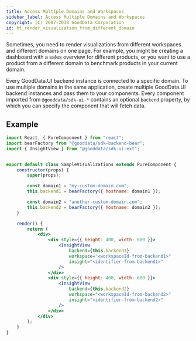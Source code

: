 ```yaml
---
title: Access Multiple Domains and Workspaces
sidebar_label: Access Multiple Domains and Workspaces
copyright: (C) 2007-2018 GoodData Corporation
id: ht_render_visualization_from_different_domain
---
```


Sometimes, you need to render visualizations from different workspaces and different domains on one page. For example, you might be creating a dashboard with a sales overview for different products, or you want to use a product from a different domain to benchmark products in your current domain.

Every GoodData.UI backend instance is connected to a specific domain. To use multiple domains in the same application, create multiple GoodData.UI backend instances and pass them to your components. Every component imported from `@gooddata/sdk-ui-*` contains an optional `backend` property, by which you can specify the component that will fetch data.

## Example

```jsx
import React, { PureComponent } from "react";
import bearFactory from "@gooddata/sdk-backend-bear";
import { InsightView } from "@gooddata/sdk-ui-ext";


export default class SampleVisualizations extends PureComponent {
    constructor(props) {
        super(props);

        const domain1 = "my-custom-domain.com";
        this.backend1 = bearFactory({ hostname: domain1 });

        const domain2 = "another-custom-domain.com";
        this.backend2 = bearFactory({ hostname: domain2 });
    }

    render() {
        return (
            <div>
                <div style={{ height: 400, width: 600 }}>
                    <InsightView
                        backend={this.backend1}
                        workspace="<workspaceId-from-backend1>"
                        insight="<identifier-from-backend1>"
                    />
                </div>
                <div style={{ height: 400, width: 600 }}>
                    <InsightView
                        backend={this.backend2}
                        workspace="<workspaceId-from-backend2>"
                        insight="<identifier-from-backend2>"
                    />
                </div>
            </div>
        );
    }
}
```
